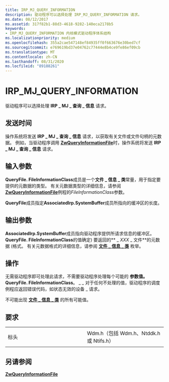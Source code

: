 ```yaml
---
title: IRP_MJ_QUERY_INFORMATION
description: 驱动程序可以选择处理 IRP_MJ_QUERY_INFORMATION 请求。
ms.date: 08/12/2017
ms.assetid: 317f82b1-88d3-4618-9282-140eca2178b5
keywords:
- IRP_MJ_QUERY_INFORMATION 内核模式驱动程序体系结构
ms.localizationpriority: medium
ms.openlocfilehash: 355a2cae547148ef84935ff0f663676e30bed7cf
ms.sourcegitcommit: e769619bd37e04762c77444e8b4ce9fe86ef09cb
ms.translationtype: MT
ms.contentlocale: zh-CN
ms.lasthandoff: 08/31/2020
ms.locfileid: "89188261"
---
```

# <a name="irp_mj_query_information"></a>IRP\_MJ\_QUERY\_INFORMATION


驱动程序可以选择处理 **IRP \_ MJ \_ 查询 \_ 信息** 请求。

<a name="when-sent"></a>发送时间
---------

操作系统将发送 **IRP \_ MJ \_ 查询 \_ 信息** 请求，以获取有关文件或文件句柄的元数据。 例如，当驱动程序调用 [**ZwQueryInformationFile**](/windows-hardware/drivers/ddi/ntifs/nf-ntifs-ntqueryinformationfile)时，操作系统将发送 **IRP \_ MJ \_ 查询 \_ 信息** 请求。

## <a name="input-parameters"></a>输入参数


**QueryFile. FileInformationClass**成员是一个**文件 \_ 信息 \_ 类**常量，用于指定要提供的元数据的类型。 有关元数据类型的详细信息，请参阅[**ZwQueryInformationFile**](/windows-hardware/drivers/ddi/ntifs/nf-ntifs-ntqueryinformationfile)例程的*FileInformationClass*参数。

**QueryFile**成员指定**AssociatedIrp.SystemBuffer**成员所指向的缓冲区的长度。

## <a name="output-parameters"></a>输出参数


**AssociatedIrp.SystemBuffer**成员指向驱动程序提供所请求信息的缓冲区。 **QueryFile. FileInformationClass**的值确定) 要返回的** \_ *XXX* \_ 文件**的元数据 (格式。 有关元数据格式的详细信息，请参阅 [**文件 \_ 信息 \_ 类**](/windows-hardware/drivers/ddi/wdm/ne-wdm-_file_information_class) 枚举。

<a name="operation"></a>操作
---------

无需驱动程序即可处理此请求，不需要驱动程序处理每个可能的 **参数值。 QueryFile. FileInformationClass**。 \_ \_ 对于任何不处理的值，驱动程序的调度例程应返回错误代码，如状态无效的设备 \_ 请求。

不可能出现 [**文件 \_ 信息 \_ 类**](/windows-hardware/drivers/ddi/wdm/ne-wdm-_file_information_class) 的所有可能值。

<a name="requirements"></a>要求
------------

<table>
<colgroup>
<col width="50%" />
<col width="50%" />
</colgroup>
<tbody>
<tr class="odd">
<td><p>标头</p></td>
<td>Wdm.h（包括 Wdm.h、Ntddk.h 或 Ntifs.h）</td>
</tr>
</tbody>
</table>

## <a name="see-also"></a>另请参阅


[**ZwQueryInformationFile**](/windows-hardware/drivers/ddi/ntifs/nf-ntifs-ntqueryinformationfile)

 

